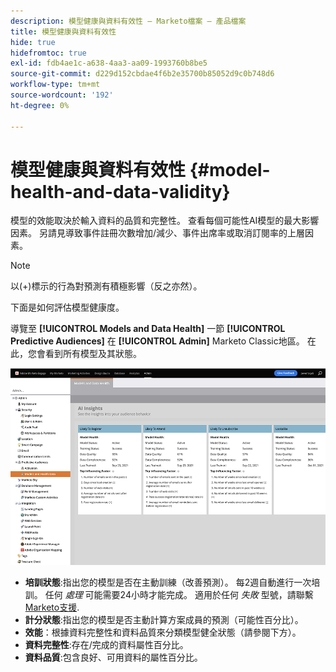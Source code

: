 ```yaml
---
description: 模型健康與資料有效性 — Marketo檔案 — 產品檔案
title: 模型健康與資料有效性
hide: true
hidefromtoc: true
exl-id: fdb4ae1c-a638-4aa3-aa09-1993760b8be5
source-git-commit: d229d152cbdae4f6b2e35700b85052d9c0b748d6
workflow-type: tm+mt
source-wordcount: '192'
ht-degree: 0%

---
```


# 模型健康與資料有效性 {#model-health-and-data-validity}

模型的效能取決於輸入資料的品質和完整性。 查看每個可能性AI模型的最大影響因素。 另請見導致事件註冊次數增加/減少、事件出席率或取消訂閱率的上層因素。

>[!NOTE]
>
>以(+)標示的行為對預測有積極影響（反之亦然）。

下面是如何評估模型健康度。

導覽至 **[!UICONTROL Models and Data Health]** 一節 **[!UICONTROL Predictive Audiences]** 在 **[!UICONTROL Admin]** Marketo Classic地區。 在此，您會看到所有模型及其狀態。

![影像一](assets/model-health-and-data-validity-1.png)

* **培訓狀態**:指出您的模型是否在主動訓練（改善預測）。 每2週自動進行一次培訓。 任何 _處理_ 可能需要24小時才能完成。 適用於任何 _失敗_ 型號，請聯繫 [Marketo支援](https://nation.marketo.com/t5/Support/ct-p/Support).
* **計分狀態**:指出您的模型是否主動計算方案成員的預測（可能性百分比）。
* **效能**：根據資料完整性和資料品質來分類模型健全狀態（請參閱下方）。
* **資料完整性**:存在/完成的資料屬性百分比。
* **資料品質**:包含良好、可用資料的屬性百分比。
